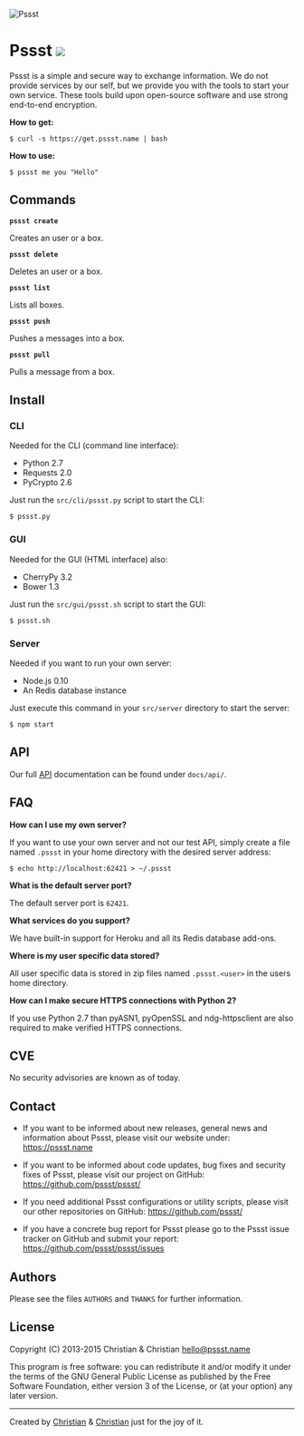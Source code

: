 ![Pssst](http://www.gravatar.org/avatar/2aae9030772d5b59240388522f91468f?s=96)

Pssst [![](https://travis-ci.org/pssst/pssst.svg)](https://travis-ci.org/pssst/pssst)
=====
Pssst is a simple and secure way to exchange information. We do not provide
services by our self, but we provide you with the tools to start your own
service. These tools build upon open-source software and use strong end-to-end
encryption.

**How to get:**
```
$ curl -s https://get.pssst.name | bash
```

**How to use:**
```
$ pssst me you "Hello"
```

Commands
--------
**`pssst create`**

Creates an user or a box.

**`pssst delete`**

Deletes an user or a box.

**`pssst list`**

Lists all boxes.

**`pssst push`**

Pushes a messages into a box.

**`pssst pull`**

Pulls a message from a box.

Install
-------
### CLI

Needed for the CLI (command line interface):

* Python 2.7
* Requests 2.0
* PyCrypto 2.6

Just run the `src/cli/pssst.py` script to start the CLI:

`$ pssst.py`

### GUI

Needed for the GUI (HTML interface) also:

* CherryPy 3.2
* Bower 1.3

Just run the `src/gui/pssst.sh` script to start the GUI:

`$ pssst.sh`

### Server

Needed if you want to run your own server:

* Node.js 0.10
* An Redis database instance

Just execute this command in your `src/server` directory to start the server:

`$ npm start`

API
---
Our full [API](/docs/api/api.md) documentation can be found under `docs/api/`.

FAQ
---
**How can I use my own server?**

If you want to use your own server and not our test API, simply create a file
named `.pssst` in your home directory with the desired server address:

`$ echo http://localhost:62421 > ~/.pssst`

**What is the default server port?**

The default server port is `62421`.

**What services do you support?**

We have built-in support for Heroku and all its Redis database add-ons.

**Where is my user specific data stored?**

All user specific data is stored in zip files named `.pssst.<user>` in the
users home directory.

**How can I make secure HTTPS connections with Python 2?**

If you use Python 2.7 than pyASN1, pyOpenSSL and ndg-httpsclient are also
required to make verified HTTPS connections.

CVE
---
No security advisories are known as of today.

Contact
-------
* If you want to be informed about new releases, general news
  and information about Pssst, please visit our website under:
  https://pssst.name

* If you want to be informed about code updates, bug fixes and
  security fixes of Pssst, please visit our project on GitHub:
  https://github.com/pssst/pssst/

* If you need additional Pssst configurations or utility scripts,
  please visit our other repositories on GitHub:
  https://github.com/pssst/

* If you have a concrete bug report for Pssst please go to the
  Pssst issue tracker on GitHub and submit your report:
  https://github.com/pssst/pssst/issues

Authors
-------
Please see the files `AUTHORS` and `THANKS` for further information.

License
-------
Copyright (C) 2013-2015  Christian & Christian  <hello@pssst.name>

This program is free software: you can redistribute it and/or modify
it under the terms of the GNU General Public License as published by
the Free Software Foundation, either version 3 of the License, or
(at your option) any later version.

----------
Created by
[Christian](https://github.com/7-bit) & [Christian](https://github.com/cuhsat)
just for the joy of it.
